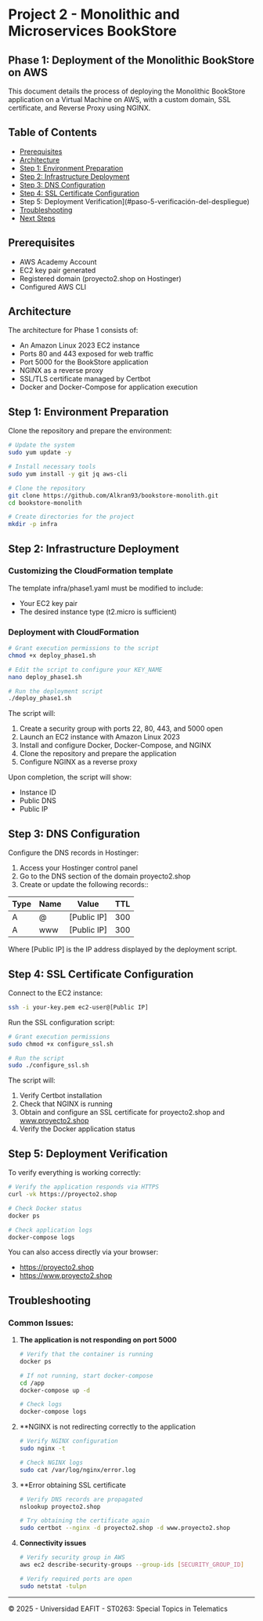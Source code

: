 # Project 2 - Monolithic and Microservices BookStore

## Phase 1: Deployment of the Monolithic BookStore on AWS

This document details the process of deploying the Monolithic BookStore application on a Virtual Machine on AWS, with a custom domain, SSL certificate, and Reverse Proxy using NGINX.

## Table of Contents

- [Prerequisites](#requisitos-previos)
- [Architecture](#arquitectura)
- [Step 1: Environment Preparation](#paso-1-preparación-del-entorno)
- [Step 2: Infrastructure Deployment](#paso-2-despliegue-de-la-infraestructura)
- [Step 3: DNS Configuration](#paso-3-configuración-de-dns)
- [Step 4: SSL Certificate Configuration](#paso-4-configuración-del-certificado-ssl)
- Step 5: Deployment Verification](#paso-5-verificación-del-despliegue)
- [Troubleshooting](#troubleshooting)
- [Next Steps](#próximos-pasos)

## Prerequisites

- AWS Academy Account
- EC2 key pair generated
- Registered domain (proyecto2.shop on Hostinger)
- Configured AWS CLI

## Architecture

The architecture for Phase 1 consists of:

- An Amazon Linux 2023 EC2 instance
- Ports 80 and 443 exposed for web traffic
- Port 5000 for the BookStore application
- NGINX as a reverse proxy
- SSL/TLS certificate managed by Certbot
- Docker and Docker-Compose for application execution

##  Step 1: Environment Preparation

Clone the repository and prepare the environment:

```bash
# Update the system
sudo yum update -y

# Install necessary tools
sudo yum install -y git jq aws-cli

# Clone the repository
git clone https://github.com/Alkran93/bookstore-monolith.git
cd bookstore-monolith

# Create directories for the project
mkdir -p infra
```

## Step 2: Infrastructure Deployment

### Customizing the CloudFormation template

The template infra/phase1.yaml must be modified to include:
- Your EC2 key pair
- The desired instance type (t2.micro is sufficient)

### Deployment with CloudFormation

```bash
# Grant execution permissions to the script
chmod +x deploy_phase1.sh

# Edit the script to configure your KEY_NAME
nano deploy_phase1.sh

# Run the deployment script
./deploy_phase1.sh
```

The script will:
1. Create a security group with ports 22, 80, 443, and 5000 open
2. Launch an EC2 instance with Amazon Linux 2023
3. Install and configure Docker, Docker-Compose, and NGINX
4. Clone the repository and prepare the application
5. Configure NGINX as a reverse proxy

Upon completion, the script will show:

- Instance ID
- Public DNS
- Public IP

## Step 3: DNS Configuration

Configure the DNS records in Hostinger:

1. Access your Hostinger control panel
2. Go to the DNS section of the domain proyecto2.shop
3. Create or update the following records::

| Type  | Name   | Value           | TTL    |
|-------|--------|-----------------|--------|
| A     | @      | [Public IP]    | 300    |
| A     | www    | [Public IP]    | 300    |

Where [Public IP] is the IP address displayed by the deployment script.

## Step 4: SSL Certificate Configuration

Connect to the EC2 instance:

```bash
ssh -i your-key.pem ec2-user@[Public IP]
```

Run the SSL configuration script:

```bash
# Grant execution permissions
sudo chmod +x configure_ssl.sh

# Run the script
sudo ./configure_ssl.sh
```

The script will:
1. Verify Certbot installation
2. Check that NGINX is running
3. Obtain and configure an SSL certificate for proyecto2.shop and www.proyecto2.shop
4. Verify the Docker application status

## Step 5: Deployment Verification

To verify everything is working correctly:

```bash
# Verify the application responds via HTTPS
curl -vk https://proyecto2.shop

# Check Docker status
docker ps

# Check application logs
docker-compose logs
```

You can also access directly via your browser:
- https://proyecto2.shop
- https://www.proyecto2.shop

## Troubleshooting

### Common Issues:

1. **The application is not responding on port 5000**
   ```bash
   # Verify that the container is running
   docker ps

   # If not running, start docker-compose
   cd /app
   docker-compose up -d

   # Check logs
   docker-compose logs
   ```

2. **NGINX is not redirecting correctly to the application
   ```bash
   # Verify NGINX configuration
   sudo nginx -t

   # Check NGINX logs
   sudo cat /var/log/nginx/error.log
   ```

3. **Error obtaining SSL certificate

   ```bash
   # Verify DNS records are propagated
   nslookup proyecto2.shop

   # Try obtaining the certificate again
   sudo certbot --nginx -d proyecto2.shop -d www.proyecto2.shop
   ```

4. **Connectivity issues**
   ```bash
   # Verify security group in AWS
   aws ec2 describe-security-groups --group-ids [SECURITY_GROUP_ID]
   
   # Verify required ports are open
   sudo netstat -tulpn
   ```

---

© 2025 - Universidad EAFIT - ST0263: Special Topics in Telematics
